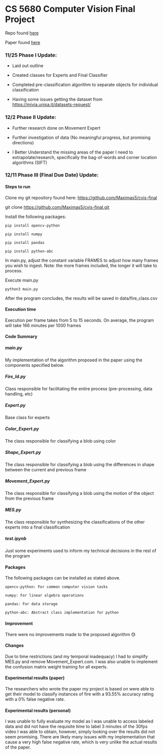 # CS 5680 Computer Vision Final Project

Repo found [here](https://github.com/Maximas5/cvis-final)

Paper found [here](https://ieeexplore.ieee.org/document/7014233)

### 11/25 Phase I Update:

- Laid out outline

- Created classes for Experts and Final Classifier

- Completed pre-classification algorithm to separate objects for individual classification

- Having some issues getting the dataset from https://mivia.unisa.it/datasets-request/

### 12/2 Phase II Update:

- Further research done on Movement Expert

- Further investigation of data (No meaningful progress, but promising directions)

- I Better Understand the missing areas of the paper I need to extrapolate/research, specifically the bag-of-words and corner location algorithms (SIFT)

### 12/11 Phase III (Final Due Date) Update:

#### Steps to run

Clone my git repository found here: https://github.com/Maximas5/cvis-final 

git clone https://github.com/Maximas5/cvis-final.git

Install the following packages:
	
    pip install opencv-python
	
    pip install numpy
	
    pip install pandas
	
    pip install python-abc

In main.py, adjust the constant variable FRAMES to adjust how many frames you wish to ingest. Note: the more frames included, the longer it will take to process.

Execute main.py

	python3 main.py

After the program concludes, the results will be saved in data/fire_class.csv

#### Execution time

Execution per frame takes from 5 to 15 seconds. On average, the program will take 166 minutes per 1000 frames

#### Code Summary

##### main.py

My implementation of the algorithm proposed in the paper using the components specified below.

##### Fire_Id.py

Class responsible for facilitating the entire process (pre-processing, data handling, etc)

##### Expert.py

Base class for experts

##### Color_Expert.py

The class responsible for classifying a blob using color

##### Shape_Expert.py

The class responsible for classifying a blob using the differences in shape between the current and previous frame

##### Movement_Expert.py

The class responsible for classifying a blob using the motion of the object from the previous frame

##### MES.py

The class responsible for synthesizing the classifications of the other experts into a final classification

##### test.ipynb

Just some experiments used to inform my technical decisions in the rest of the program

#### Packages

The following packages can be installed as stated above.

	opencv-python: For common computer vision tasks
	
    numpy: For linear algebra operations
	
    pandas: For data storage
	
    python-abc: Abstract class implementation for python

#### Improvement

There were no improvements made to the proposed algorithm 😓

#### Changes

Due to time restrictions (and my temporal inadequacy) I had to simplify MES.py and remove Movement_Expert.com. I was also unable to implement the confusion matrix weight training for all experts.

#### Experimental results (paper)

The researchers who wrote the paper my project is based on were able to get their model to classify instances of fire with a 93.55% accuracy rating with a 0% false negative rate.

#### Experimental results (personal)

I was unable to fully evaluate my model as I was unable to access labeled data and did not have the requisite time to label 3 minutes of the 30fps video I was able to obtain, however, simply looking over the results did not seem promising. There are likely many issues with my implementation that cause a very high false negative rate, which is very unlike the actual results of the paper.
